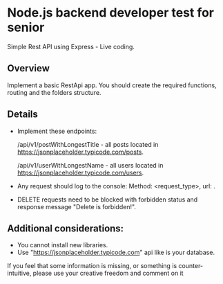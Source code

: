 # Node.js backend developer test for senior
Simple Rest API using Express - Live coding.

## Overview
Implement a basic RestApi app. You should create the required functions, routing and the folders structure.

## Details
* Implement these endpoints:

   /api/v1/postWithLongestTitle - all posts located in https://jsonplaceholder.typicode.com/posts.
   
   /api/v1/userWithLongestName - all users located in https://jsonplaceholder.typicode.com/users. 
   
* Any request should log to the console: Method: <request_type>, url: <url>.
 
* DELETE requests need to be blocked with forbidden status and response message "Delete is forbidden!".
  
  
## Additional considerations:
   * You cannot install new libraries.
   * Use "https://jsonplaceholder.typicode.com" api like is your database.
   

If you feel that some information is missing, or something is counter-intuitive, please use your creative freedom and comment on it
